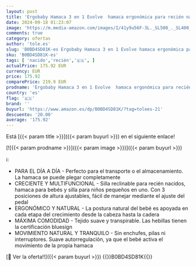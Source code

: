 ```yaml
---
layout: post
title: 'Ergobaby Hamaca 3 en 1 Evolve  hamaca ergonómica para recién nacidos desde el nacimiento hasta los niños pequeños  cojín para recién nacido  2 5 kg - 13 2 kg   Charcoal Grey'
date: 2024-09-18 01:23:07
image: 'https://m.media-amazon.com/images/I/41y9u56F-3L._SL500_._SL400_.jpg'
comments: true
category: ofertas
author: 'tole.es'
slug: 'B0BD4SD81K-es Ergobaby Hamaca 3 en 1 Evolve hamaca ergonómica para...'
sku: 'B0BD4SD81K-es'
tags: [ 'nacido','recién','🇪🇸', ]
actualPrice: 175.92 EUR
currency: EUR
price: 175.92
comparePrice: 219.9 EUR
prodname: 'Ergobaby Hamaca 3 en 1 Evolve  hamaca ergonómica para recién nacidos desde el nacimiento hasta los niños pequeños  cojín para recién nacido  2 5 kg - 13 2 kg   Charcoal Grey'
country: 'es'
flag: '🇪🇸'
brand: ''
buyurl: 'https://www.amazon.es/dp/B0BD4SD81K/?tag=tolees-21'
descuento: '20.00'
average: '175.92'
---
```


Está [{{< param title >}}]({{< param buyurl >}}) en el siguiente enlace!

[![{{< param prodname >}}]({{< param image >}})]({{< param buyurl >}})

ℹ️:

- PARA EL DÍA A DÍA - Perfecto para el transporte o el almacenamiento. La hamaca se puede plegar completamente
- CRECIENTE Y MULTIFUNCIONAL - Silla reclinable para recién nacidos, hamaca para bebés y silla para niños pequeños en uno. Con 3 posiciones de altura ajustables, fácil de manejar mediante el ajuste del pedal
- ERGONÓMICO Y NATURAL - La postura natural del bebé es apoyada en cada etapa del crecimiento desde la cabeza hasta la cadera
- MÁXIMA COMODIDAD - Tejido suave y transpirable. Las hebillas tienen la certificación bluesign
- MOVIMIENTO NATURAL Y TRANQUILO - Sin enchufes, pilas ni interruptores. Suave autorregulación, ya que el bebé activa el movimiento de la propia hamaca

[🛒 Ver la oferta!!]({{< param buyurl >}})
{{<world>}}B0BD4SD81K{{</world>}}
